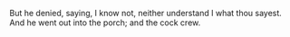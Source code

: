 But he denied, saying, I know not, neither understand I what thou sayest. And he went out into the porch; and the cock crew.
